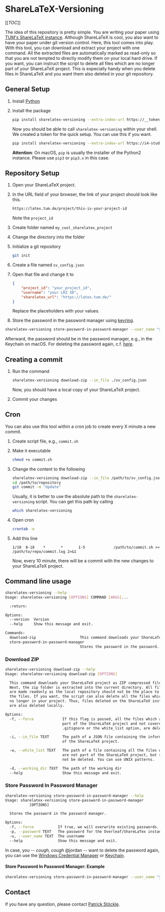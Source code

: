 # ShareLaTeX-Versioning

[[_TOC_]]

The idea of this repository is pretty simple.
You are writing your paper using [TUM's ShareLaTeX instance](https://latex.tum.de).
Although ShareLaTeX is cool, you also want to have your paper under git version control.
Here, this tool comes into play.
With this tool, you can download and extract your project with one command.
All the extracted files are automatically marked as read-only so that you are not tempted to directly modify them on your local hard drive.
If you want, you can instruct the script to delete all files which are no longer part of your ShareLaTeX project.
This is especially handy when you delete files in ShareLaTeX and you want them also deleted in your git repository.

## General Setup

1. Install [Python](https://www.python.org/downloads/)
2. Install the package

    ```bash
    pip install sharelatex-versioning --extra-index-url https://__token__:<your_personal_token>@gitlab.lrz.de/api/v4/projects/52151/packages/pypi/simple
    ```

    Now you should be able to call `sharelatex-versioning` within your shell.
    We created a token for the quick setup.
    You can use this if you want.

    ```bash
    pip install sharelatex-versioning --extra-index-url https://i4-student:zYyCuhx15tShf5EhRKyo@gitlab.lrz.de/api/v4/projects/52151/packages/pypi/simple
    ```

    **Attention**: On macOS, `pip` is usually the installer of the Python2 instance.
    Please use `pip3` or `pip3.x` in this case.

## Repository Setup

1. Open your ShareLaTeX project.
5. In the URL field of your browser, the link of your project should look like this.

    ```bash
   https://latex.tum.de/project/this-is-your-project-id
    ```

   Note the `project_id`
6. Create folder named `my_cool_sharelatex_project`
7. Change the directory into the folder
8. Initialize a git repository

    ```bash
    git init
    ```

9. Create a file named `sv_config.json`
10. Open that file and change it to

    ```json
    {
        "project_id": "your_project_id",
        "username": "your LRZ ID",
        "sharelatex_url": "https://latex.tum.de/"
    }
    ```

    Replace the placeholders with your values.
11. Store the password in the password manager using [keyring](https://pypi.org/project/keyring/).

   ```bash
   sharelatex-versioning store-password-in-password-manager --user_name "your LRZ ID" --password "your password"
   ```

   Afterward, the password should be in the password manager, e.g., in the Keychain on macOS.
   For deleting the password again, c.f. [here](#store-password-in-password-manager).

## Creating a commit

1. Run the command

    ```bash
    sharelatex-versioning download-zip --in_file ./sv_config.json
    ```

    Now, you should have a local copy of your ShareLaTeX project.
3. Commit your changes

## Cron

You can also use this tool within a cron job to create every X minute a new commit.

1. Create script file, e.g., `commit.sh`
2. Make it executable

    ```bash
    chmod +x commit.sh
    ```

3. Change the content to the following

    ```bash
    sharelatex-versioning download-zip --in_file /path/to/sv_config.json --working_dir /path/to/repository
    cd /path/to/repository
    git commit -m "Update"
    ```

   Usually, it is better to use the absolute path to the `sharelatex-versioning` script.
   You can get this path by calling

   ```bash
   which sharelatex-versioning
   ```

4. Open cron

    ```bash
    crontab -e
    ```

5. Add this line

   ```cron
   1/10  8-18    *       *       1-5             /path/to/commit.sh >> /path/to/repo/commit.log 2>&1
   ```

    Now, every 10 minute, there will be a commit with the new changes to your ShareLaTeX project.

## Command line usage

```bash
sharelatex-versioning --help
Usage: sharelatex-versioning [OPTIONS] COMMAND [ARGS]...

  :return:

Options:
  --version  Version
  --help     Show this message and exit.

Commands:
  download-zip                    This command downloads your ShareLaTeX...
  store-password-in-password-manager
                                  Stores the password in the password...
```

### Download ZIP

```bash
sharelatex-versioning download-zip --help
Usage: sharelatex-versioning download-zip [OPTIONS]

  This command downloads your ShareLaTeX project as ZIP compressed file.
  Next, the zip folder is extracted into the current directory. All files
  are made readonly as the local repository should not be the place to edit
  the files. If you want, the script can also delete all the files which are
  no longer in your project. Thus, files deleted on the ShareLaTeX instance
  are also deleted locally.

Options:
  -f, --force             If this flag is passed, all the files which are not
                          part of the ShareLaTeX project and not covered by
                          .gitignore or the white_list option, are deleted.

  -i, --in_file TEXT      The path of a JSON file containing the information
                          of the ShareLaTeX project.

  -w, --white_list TEXT   The path of a file containing all the files which
                          are not part of the ShareLaTeX project, but should
                          not be deleted. You can use UNIX patterns.

  -d, --working_dir TEXT  The path of the working dir
  --help                  Show this message and exit.
```

### Store Password In Password Manager

```bash
sharelatex-versioning store-password-in-password-manager --help
Usage: sharelatex-versioning store-password-in-password-manager
           [OPTIONS]

  Stores the password in the password manager.

Options:
  -f, --force           If true, we will overwrite existing passwords.
  -p, --password TEXT   The password for the Overleaf/ShareLaTex instance.
  -u, --user_name TEXT  The username
  --help                Show this message and exit.
```

In case, you -- *cough, cough* @jordan -- want to delete the password again, you can use the [Windows Credential Manager](https://kb.intermedia.net/Article/44527) or [Keychain](https://www.wikihow.com/Delete-Saved-Passwords-from-the-iCloud-Keychain-on-macOS).

#### Store Password In Password Manager: Example

```bash
sharelatex-versioning store-password-in-password-manager --user_name "your LRZ ID" --password "your password"
```

## Contact

If you have any question, please contact [Patrick Stöckle](mailto:patrick.stoeckle@tum.de).
